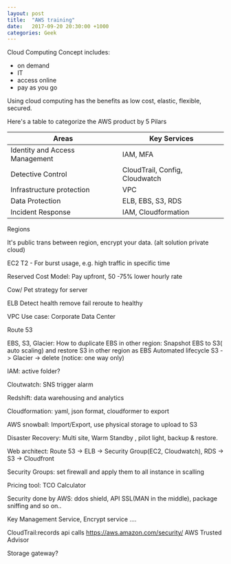 ```yaml
---
layout: post
title:  "AWS training"
date:   2017-09-20 20:30:00 +1000
categories: Geek
---
```


Cloud Computing Concept includes:
- on demand
- IT
- access online
- pay as you go

Using cloud computing has the benefits as low cost, elastic, flexible, secured.

Here's a table to categorize the AWS product by 5 Pilars

|Areas   | Key Services  |
|---|---|
| Identity and Access Management | IAM, MFA  |
| Detective Control  | CloudTrail, Config, Cloudwatch  |
| Infrastructure protection  | VPC  |
| Data Protection | ELB, EBS, S3, RDS |
| Incident Response | IAM, Cloudformation |

Regions

It's public trans between region, encrypt your data. (alt solution private cloud)

EC2
T2 - For burst usage, e.g. high traffic in specific time

Reserved Cost Model: Pay upfront, 50 -75% lower hourly rate

Cow/ Pet strategy for server

ELB
Detect health
remove fail
reroute to healthy

VPC
Use case: Corporate Data Center

Route 53

EBS, S3, Glacier:
How to duplicate EBS in other region:
Snapshot EBS to S3( auto scaling) and restore S3 in other region as EBS
Automated lifecycle S3 -> Glacier -> delete (notice: one way only)

IAM:
active folder?

Cloutwatch: SNS trigger alarm

Redshift: data warehousing and analytics

Cloudformation: yaml, json format, cloudformer to export

AWS snowball: Import/Export, use physical storage to upload to S3

Disaster Recovery: 
Multi site, Warm Standby , pilot light, backup & restore.

Web architect:
Route 53 -> ELB -> Security Group(EC2, Cloudwatch), RDS -> S3 -> Cloudfront

Security Groups: set firewall and apply them to all instance in scalling

Pricing tool: TCO Calculator

Security done by AWS: ddos shield, API SSL(MAN in the middle), package sniffing and so on..

Key Management Service, Encrypt service ....

CloudTrail:records api calls
https://aws.amazon.com/security/
AWS Trusted Advisor

Storage gateway?


